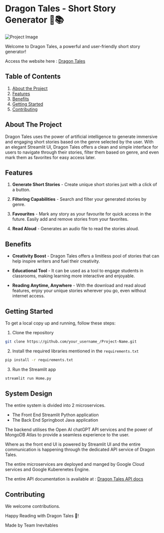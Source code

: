 # Dragon Tales - Short Story Generator 🐉📚

![Project Image](https://link-to-your-project-image)

Welcome to Dragon Tales, a powerful and user-friendly short story generator! 

Access the website here : [Dragon Tales](http://35.224.204.110/)
## Table of Contents

1. [About the Project](#about)
2. [Features](#features)
3. [Benefits](#benefits)
4. [Getting Started](#getting-started)
5. [Contributing](#contributing)

<a name="about"></a>
## About The Project

Dragon Tales uses the power of artificial intelligence to generate immersive and engaging short stories based on the genre selected by the user. With an elegant Streamlit UI, Dragon Tales offers a clean and simple interface for users to navigate through their stories, filter them based on genre, and even mark them as favorites for easy access later.

<a name="features"></a>
## Features

1. **Generate Short Stories** - Create unique short stories just with a click of a button.

2. **Filtering Capabilities** - Search and filter your generated stories by genre.

3. **Favourites** - Mark any story as your favourite for quick access in the future. Easily add and remove stories from your favorites.

4. **Read Aloud** - Generates an audio file to read the stories aloud.



<a name="benefits"></a>
## Benefits

- **Creativity Boost** - Dragon Tales offers a limitless pool of stories that can help inspire writers and fuel their creativity.

- **Educational Tool** - It can be used as a tool to engage students in classrooms, making learning more interactive and enjoyable.

- **Reading Anytime, Anywhere** - With the download and read aloud features, enjoy your unique stories wherever you go, even without internet access.

<a name="getting-started"></a>
## Getting Started

To get a local copy up and running, follow these steps:

1. Clone the repository
```sh
git clone https://github.com/your_username_/Project-Name.git
```
2. Install the required libraries mentioned in the `requirements.txt`
```sh
pip install -r requirements.txt
```
3. Run the Streamlit app
```sh
streamlit run Home.py
```
<a name="Design"></a>
## System Design

The entire system is divided into 2 microservices.
- The Front End Streamlit Python application
- The Back End Springboot Java application

The backend utilises the Open AI chatGPT API services and the power of MongoDB Atlas to provide a seamless experience to the user.

Where as the front end UI is powered by Streamlit UI and the entire communication is happening through the dedicated API service of Dragon Tales.

The entire microservices are deployed and manged by Google Cloud services and Google Kuberenetes Engine.


The entire API documentation is available at : [Dragon Tales API docs](https://mongo-gcp-project.uc.r.appspot.com/swagger-ui/index.html#)
<a name="contributing"></a>
## Contributing

We welcome contributions.

Happy Reading with Dragon Tales 📖!

Made by Team Inevitables